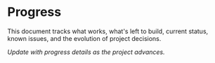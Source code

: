 # Progress

This document tracks what works, what's left to build, current status, known issues, and the evolution of project decisions.

_Update with progress details as the project advances._

